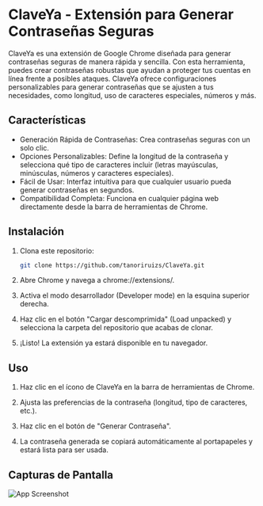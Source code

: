 # ClaveYa - Extensión para Generar Contraseñas Seguras

ClaveYa es una extensión de Google Chrome diseñada para generar contraseñas seguras de manera rápida y sencilla. Con esta herramienta, puedes crear contraseñas robustas que ayudan a proteger tus cuentas en línea frente a posibles ataques. ClaveYa ofrece configuraciones personalizables para generar contraseñas que se ajusten a tus necesidades, como longitud, uso de caracteres especiales, números y más.

## Características

- Generación Rápida de Contraseñas: Crea contraseñas seguras con un solo clic.
- Opciones Personalizables: Define la longitud de la contraseña y selecciona qué tipo de caracteres incluir (letras mayúsculas, minúsculas, números y caracteres especiales).
- Fácil de Usar: Interfaz intuitiva para que cualquier usuario pueda generar contraseñas en segundos.
- Compatibilidad Completa: Funciona en cualquier página web directamente desde la barra de herramientas de Chrome.

## Instalación

1. Clona este repositorio:
    ```bash
    git clone https://github.com/tanoriruizs/ClaveYa.git
    ```
2. Abre Chrome y navega a chrome://extensions/.

3. Activa el modo desarrollador (Developer mode) en la esquina superior derecha.

4. Haz clic en el botón "Cargar descomprimida" (Load unpacked) y selecciona la carpeta del repositorio que acabas de clonar.

5. ¡Listo! La extensión ya estará disponible en tu navegador.




## Uso

1. Haz clic en el ícono de ClaveYa en la barra de herramientas de Chrome.
2. Ajusta las preferencias de la contraseña (longitud, tipo de caracteres, etc.).

3. Haz clic en el botón de "Generar Contraseña".

4. La contraseña generada se copiará automáticamente al portapapeles y estará lista para ser usada.

## Capturas de Pantalla

![App Screenshot]([https://via.placeholder.com/468x300?text=App+Screenshot+Here](https://github.com/tanoriruizs/ClaveYa/blob/main/img/Screenshot%202024-10-03%20184935.png?raw=true))


